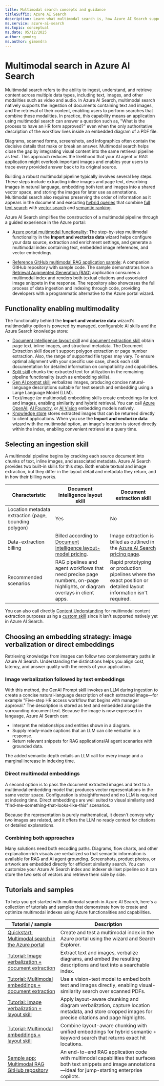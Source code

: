```yaml
---
title: Multimodal search concepts and guidance
titleSuffix: Azure AI Search
description: Learn what multimodal search is, how Azure AI Search supports it for text + image content, and where to find detailed concepts, tutorials, and samples.
ms.service: azure-ai-search
ms.topic: conceptual
ms.date: 05/12/2025
author: gmndrg
ms.author: gimondra
---
```


# Multimodal search in Azure AI Search

Multimodal search refers to the ability to ingest, understand, and retrieve content across multiple data types, including text, images, and other modalities such as video and audio. In Azure AI Search, multimodal search natively supports the ingestion of documents containing text and images, and the retrieval of their content, enabling users to perform searches that combine these modalities. In practice, this capability means an application using multimodal search can answer a question such as, "What is the process to have an HR form approved?" even when the only authoritative description of the workflow lives inside an embedded diagram of a PDF file.  

Diagrams, scanned forms, screenshots, and infographics often contain the decisive details that make or break an answer. Multimodal search helps close the gap by integrating visual content into the same retrieval pipeline as text. This approach reduces the likelihood that your AI agent or RAG application might overlook important images and enables your users to trace every provided answer back to its original source.

Building a robust multimodal pipeline typically involves several key steps. These steps include extracting inline images and page text, describing images in natural language, embedding both text and images into a shared vector space, and storing the images for later use as annotations. Multimodal search also requires preserving the order of information as it appears in the document and executing [hybrid queries](hybrid-search-overview.md) that combine [full text search](search-lucene-query-architecture.md) with [vector search](vector-search-overview.md) and [semantic ranking](semantic-search-overview.md).

Azure AI Search simplifies the construction of a multimodal pipeline through a guided experience in the Azure portal:

+ [Azure portal multimodal functionality](search-get-started-portal-image-search.md): The step-by-step multimodal functionality in the **Import and vectorize data** wizard helps configure your data source, extraction and enrichment settings, and generate a multimodal index containing text, embedded image references, and vector embeddings.

+ [Reference GitHub multimodal RAG application sample](https://aka.ms/azs-multimodal-sample-app-repo): A companion GitHub repository with sample code. The sample demonstrates how a [Retrieval Augmented Generation (RAG)](retrieval-augmented-generation-overview.md) application consumes a multimodal index and renders both textual citations and associated image snippets in the response. The repository also showcases the full process of data ingestion and indexing through code, providing developers with a programmatic alternative to the Azure portal wizard.

## Functionality enabling multimodality

The functionality behind the **Import and vectorize data** wizard's multimodality option is powered by managed, configurable AI skills and the Azure Search knowledge store:

+ [Document Intelligence layout skill](cognitive-search-skill-document-intelligence-layout.md) and [document extraction skill](cognitive-search-skill-document-extraction.md) obtain page text, inline images, and structural metadata. The Document Extraction skill doesn't support polygon extraction or page number extraction. Also, the range of supported file types may vary. To ensure optimal alignment with your specific use case, check each skill documentation for detailed information on compatibility and capabilities.
+ [Split skill](cognitive-search-skill-textsplit.md) chunks the extracted text for utilization in the remaining pipeline functionality (such as embedding skills). 
+ [Gen AI prompt skill](cognitive-search-skill-genai-prompt.md) verbalizes images, producing concise natural-language descriptions suitable for text search and embedding using a Large Language Model (LLM). 
+ Text/image (or multimodal) embedding skills create embeddings for text and images, enabling similarity and hybrid retrieval. You can call [Azure OpenAI](cognitive-search-skill-azure-openai-embedding.md), [AI Foundry](cognitive-search-aml-skill.md), or [AI Vision](cognitive-search-skill-vision-vectorize.md) embedding models natively.
+ [Knowledge store](knowledge-store-concept-intro.md) stores extracted images that can be returned directly to client applications. When you use the **Import and vectorize data** wizard with the multimodal option, an image's location is stored directly within the index, enabling convenient retrieval at a query time.

## Selecting an ingestion skill

A multimodal pipeline begins by cracking each source document into chunks of text, inline images, and associated metadata. Azure AI Search provides two built-in skills for this step. Both enable textual and image extraction, but they differ in the layout detail and metadata they return, and in how their billing works.

| Characteristic | Document Intelligence layout skill | Document extraction skill |
|----------------|------------------------------------|---------------------------|
| Location metadata extraction (page, bounding polygon) | Yes | No |
| Data-extraction billing | Billed according to [Document Intelligence layout-model pricing](https://azure.microsoft.com/pricing/details/ai-document-intelligence/). | Image extraction is billed as outlined in the [Azure AI Search pricing page](https://azure.microsoft.com/pricing/details/search/). |
| Recommended scenarios | RAG pipelines and agent workflows that need precise page numbers, on-page highlights, or diagram overlays in client apps. | Rapid prototyping or production pipelines where the exact position or detailed layout information isn't required. |

You can also call directly [Content Understanding](/azure/ai-services/content-understanding/concepts/retrieval-augmented-generation) for multimodal content extraction purposes using a [custom skill](cognitive-search-custom-skill-web-api.md) since it isn't supported natively yet in Azure AI Search. 

## Choosing an embedding strategy: image verbalization or direct embeddings

Retrieving knowledge from images can follow two complementary paths in Azure AI Search. Understanding the distinctions helps you align cost, latency, and answer quality with the needs of your application.

### Image verbalization followed by text embeddings

With this method, the GenAI Prompt skill invokes an LLM during ingestion to create a concise natural-language description of each extracted image—for example "Five-step HR access workflow that begins with manager approval." The description is stored as text and embedded alongside the surrounding document text. Because the image is now expressed in language, Azure AI Search can:

- Interpret the relationships and entities shown in a diagram.
- Supply ready-made captions that an LLM can cite verbatim in a response.
- Return relevant snippets for RAG applications/AI agent scenarios with grounded data.

The added semantic depth entails an LLM call for every image and a marginal increase in indexing time.

### Direct multimodal embeddings

A second option is to pass the document extracted images and text to a multimodal embedding model that produces vector representations in the same vector space. Configuration is straightforward and no LLM is required at indexing time. Direct embeddings are well suited to visual similarity and “find-me-something-that-looks-like-this” scenarios.

Because the representation is purely mathematical, it doesn't convey why two images are related, and it offers the LLM no ready context for citations or detailed explanations.

### Combining both approaches

Many solutions need both encoding paths. Diagrams, flow charts, and other explanation-rich visuals are verbalized so that semantic information is available for RAG and AI agent grounding. Screenshots, product photos, or artwork are embedded directly for efficient similarity search. You can customize your Azure AI Search index and indexer skillset pipeline so it can store the two sets of vectors and retrieve them side by side.

## Tutorials and samples

To help you get started with multimodal search in Azure AI Search, here's a collection of tutorials and samples that demonstrate how to create and optimize multimodal indexes using Azure functionalities and capabilities. 

| Tutorial / sample                                                                                                                  | Description                                                                                                                                           |
| ---------------------------------------------------------------------------------------------------------------------------------- | ----------------------------------------------------------------------------------------------------------------------------------------------------- |
| [Quickstart: Multimodal search in the Azure portal](search-get-started-portal-image-search.md)                                     | Create and test a multimodal index in the Azure portal using the wizard and Search Explorer.                                                          |
| [Tutorial: Image verbalization + document extraction](tutorial-multimodal-indexing-with-image-verbalization-and-doc-extraction.md) | Extract text and images, verbalize diagrams, and embed the resulting descriptions and text into a searchable index.                                   |
| [Tutorial: Multimodal embeddings + document extraction](tutorial-multimodal-indexing-with-embedding-and-doc-extraction.md)         | Use a vision-text model to embed both text and images directly, enabling visual-similarity search over scanned PDFs.                                  |
| [Tutorial: Image verbalization + layout skill](tutorial-multimodal-index-image-verbalization-skill.md)                             | Apply layout-aware chunking and diagram verbalization, capture location metadata, and store cropped images for precise citations and page highlights. |
| [Tutorial: Multimodal embeddings + layout skill](tutorial-multimodal-index-embeddings-skill.md)                                    | Combine layout-aware chunking with unified embeddings for hybrid semantic + keyword search that returns exact hit locations.                          |
| [Sample app: Multimodal RAG GitHub repository](https://aka.ms/azs-multimodal-sample-app-repo)                                             | An end-to-end RAG application code with multimodal capabilities that surfaces both text snippets and image annotations—ideal for jump-starting enterprise copilots.             |

